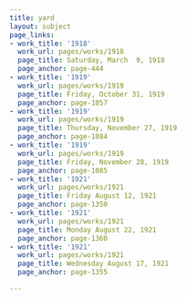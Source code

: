 ```yaml
---
title: yard
layout: subject
page_links:
- work_title: '1918'
  work_url: pages/works/1918
  page_title: Saturday, March  9, 1918
  page_anchor: page-444
- work_title: '1919'
  work_url: pages/works/1919
  page_title: Friday, October 31, 1919
  page_anchor: page-1057
- work_title: '1919'
  work_url: pages/works/1919
  page_title: Thursday, November 27, 1919
  page_anchor: page-1084
- work_title: '1919'
  work_url: pages/works/1919
  page_title: Friday, November 28, 1919
  page_anchor: page-1085
- work_title: '1921'
  work_url: pages/works/1921
  page_title: Friday August 12, 1921
  page_anchor: page-1350
- work_title: '1921'
  work_url: pages/works/1921
  page_title: Monday August 22, 1921
  page_anchor: page-1360
- work_title: '1921'
  work_url: pages/works/1921
  page_title: Wednesday August 17, 1921
  page_anchor: page-1355

---
```

